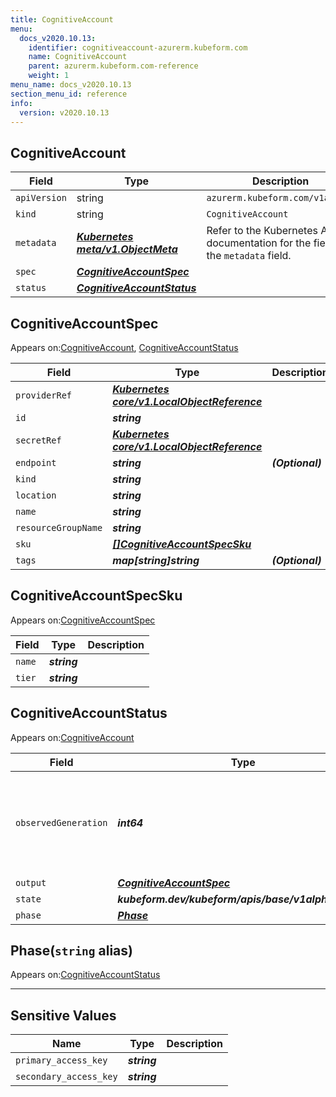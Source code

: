 ```yaml
---
title: CognitiveAccount
menu:
  docs_v2020.10.13:
    identifier: cognitiveaccount-azurerm.kubeform.com
    name: CognitiveAccount
    parent: azurerm.kubeform.com-reference
    weight: 1
menu_name: docs_v2020.10.13
section_menu_id: reference
info:
  version: v2020.10.13
---
```


## CognitiveAccount
| Field | Type | Description |
| ------ | ----- | ----------- |
| `apiVersion` | string | `azurerm.kubeform.com/v1alpha1` |
|    `kind` | string | `CognitiveAccount` |
| `metadata` | ***[Kubernetes meta/v1.ObjectMeta](https://kubernetes.io/docs/reference/generated/kubernetes-api/v1.13/#objectmeta-v1-meta)***|Refer to the Kubernetes API documentation for the fields of the `metadata` field.|
| `spec` | ***[CognitiveAccountSpec](#cognitiveaccountspec)***||
| `status` | ***[CognitiveAccountStatus](#cognitiveaccountstatus)***||
## CognitiveAccountSpec

Appears on:[CognitiveAccount](#cognitiveaccount), [CognitiveAccountStatus](#cognitiveaccountstatus)

| Field | Type | Description |
| ------ | ----- | ----------- |
| `providerRef` | ***[Kubernetes core/v1.LocalObjectReference](https://kubernetes.io/docs/reference/generated/kubernetes-api/v1.13/#localobjectreference-v1-core)***||
| `id` | ***string***||
| `secretRef` | ***[Kubernetes core/v1.LocalObjectReference](https://kubernetes.io/docs/reference/generated/kubernetes-api/v1.13/#localobjectreference-v1-core)***||
| `endpoint` | ***string***| ***(Optional)*** |
| `kind` | ***string***||
| `location` | ***string***||
| `name` | ***string***||
| `resourceGroupName` | ***string***||
| `sku` | ***[[]CognitiveAccountSpecSku](#cognitiveaccountspecsku)***||
| `tags` | ***map[string]string***| ***(Optional)*** |
## CognitiveAccountSpecSku

Appears on:[CognitiveAccountSpec](#cognitiveaccountspec)

| Field | Type | Description |
| ------ | ----- | ----------- |
| `name` | ***string***||
| `tier` | ***string***||
## CognitiveAccountStatus

Appears on:[CognitiveAccount](#cognitiveaccount)

| Field | Type | Description |
| ------ | ----- | ----------- |
| `observedGeneration` | ***int64***| ***(Optional)*** Resource generation, which is updated on mutation by the API Server.|
| `output` | ***[CognitiveAccountSpec](#cognitiveaccountspec)***| ***(Optional)*** |
| `state` | ***kubeform.dev/kubeform/apis/base/v1alpha1.State***| ***(Optional)*** |
| `phase` | ***[Phase](#phase)***| ***(Optional)*** |
## Phase(`string` alias)

Appears on:[CognitiveAccountStatus](#cognitiveaccountstatus)

---
## Sensitive Values
| Name | Type | Description |
|------|------|-------------|
| `primary_access_key` | ***string*** ||
| `secondary_access_key` | ***string*** ||
